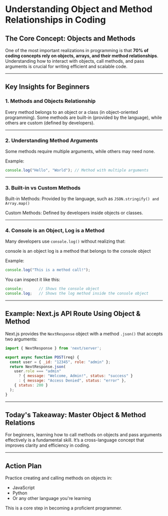 
# Understanding Object and Method Relationships in Coding



## The Core Concept: Objects and Methods

One of the most important realizations in programming is that **70% of coding concepts rely on objects, arrays, and their method relationships**.
Understanding how to interact with objects, call methods, and pass arguments is crucial for writing efficient and scalable code.

---

## Key Insights for Beginners

### 1. Methods and Objects Relationship

 Every method belongs to an object or a class (in object-oriented programming).
 Some methods are built-in (provided by the language), while others are custom (defined by developers).

---

### 2. Understanding Method Arguments

 Some methods require multiple arguments, while others may need none.

Example:

```javascript
console.log("Hello", "World"); // Method with multiple arguments
```

---

### 3. Built-in vs Custom Methods

 Built-in Methods: Provided by the language, such as `JSON.stringify() and Array.map()`

 Custom Methods: Defined by developers inside objects or classes.

---

### 4. Console is an Object, Log is a Method

Many developers use `console.log()` without realizing that:

 console is an object
 log is a method that belongs to the console object

Example:

```javascript
console.log("This is a method call!");
```

You can inspect it like this:

```javascript
console;       // Shows the console object
console.log;   // Shows the log method inside the console object
```

---

## Example: Next.js API Route Using Object & Method

Next.js provides the `NextResponse` object with a method `.json()` that accepts two arguments:

```javascript
import { NextResponse } from 'next/server';

export async function POST(req) {
  const user = { _id: "12345", role: "admin" };
  return NextResponse.json(
    user.role === "admin"
      ? { message: "Welcome, Admin!", status: "success" }
      : { message: "Access Denied", status: "error" },
    { status: 200 }
  );
}
```

---

## Today's Takeaway: Master Object & Method Relations

For beginners, learning how to call methods on objects and pass arguments effectively is a fundamental skill.
It’s a cross-language concept that improves clarity and efficiency in coding.

---

## Action Plan

Practice creating and calling methods on objects in:

* JavaScript
* Python
* Or any other language you're learning

This is a core step in becoming a proficient programmer.
